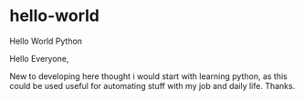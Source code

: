 # hello-world
Hello World Python 

Hello Everyone, 

New to developing here thought i would start with learning python, as this could be used useful for automating stuff with my job and daily life.
Thanks.

